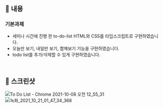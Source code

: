 ## 📌 내용

### 기본과제

- 세미나 시간에 진행 한 to-do-list HTML와 CSS를 타입스크립트로 구현하였습니다.
- 오늘만 보기, 내일만 보기, 함께보기 기능을 구현하였습니다.
- todo list를 추가/삭제할 수 있게 구현하였습니다.

<br />

## 📌 스크린샷

![To Do List - Chrome 2021-10-08 오전 12_55_31](https://user-images.githubusercontent.com/67372977/136420678-f97b0ce2-5363-47ad-8613-df5a35bc044d.png)
![녹화_2021_10_21_01_47_34_368](https://user-images.githubusercontent.com/67372977/138136505-75e98ed0-1d5f-4ba7-a2c6-9580f5749ce6.gif)
